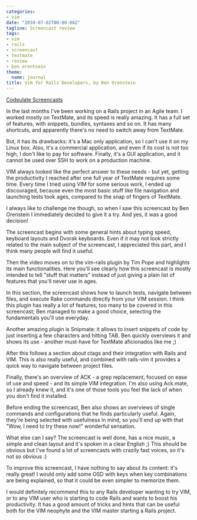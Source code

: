 ```yaml
---
categories:
- vim
date: "2010-07-02T00:00:00Z"
tagline: Screencast review
tags:
- vim
- rails
- screencast
- textmate
- review
- ben orentsein
theme:
  name: journal
title: Vim for Rails Developers, by Ben Orenstein
---
```



[Codeulate Screencasts](http://www.codeulatescreencasts.com)

In the last months I've been working on a Rails project in an Agile team. I worked mostly on TextMate, and its speed is really amazing. It has a full set of features, with snippets, bundles, syntaxes and so on. It has many shortcuts, and apparently there's no need to switch away from TextMate.

But, it has its drawbacks: it's a Mac only application, so I can't use it on my Linux box. Also, it's a commercial application, and even if its cost is not too high, I don't like to pay for software. Finally, it's a GUI application, and it cannot be used over SSH to work on a production machine.

VIM always looked like the perfect answer to these needs - but yet, getting the productivity I reached after one full year of TextMate requires some time. Every time I tried using VIM for some serious work, I ended up discouraged, because even the most basic stuff like file navigation and launching tests took ages, compared to the snap of fingers of TextMate.

I always like to challenge me though, so when I saw this screencast by Ben Orenstein I immediately decided to give it a try. And yes, it was a good decision!

The screencast begins with some general hints about typing speed, keyboard layouts and Dvorak keyboards. Even if it may not look strictly related to the main subject of the screencast, I appreciated this part, and I think many people will find it useful.

Then the video moves on to the vim-rails plugin by Tim Pope and highlights its main functionalities. Here you'll see clearly how this screencast is mostly intended to tell "stuff that matters" instead of just giving a plain list of features that you'll never use in ages.

In this section, the screencast shows how to launch tests, navigate between files, and execute Rake commands directly from your VIM session. I think this plugin has really a lot of features, too many to be covered in this screencast; Ben managed to make a good choice, selecting the fundamentals you'll use everyday.

Another amazing plugin is Snipmate: it allows to insert snippets of code by just inserting a few characters and hitting TAB. Ben quickly overviews it and shows its use - another must-have for TextMate aficionados like me ;)

After this follows a section about ctags and their integration with Rails and VIM. This is also really useful, and combined with rails-vim it provides a quick way to navigate between project files.

Finally, there's an overview of ACK - a grep replacement, focused on ease of use and speed - and its simple VIM integration. I'm also using Ack.mate, so I already knew it, and it's one of those tools you feel the lack of when you don't find it installed.

Before ending the screencast, Ben also shows an overviews of single commands and configurations that he finds particularly useful. Again, they're being selected with usefulness in mind, so you'll end up with that "Wow, I need to try these now!" wonderful sensation.

What else can I say? The screencast is well done, has a nice music, a simple and clean layout and it's spoken in a clear English ;) This should be obvious but I've found a lot of screencasts with crazily fast voices, so it's not so obvious :)

To improve this screencast, I have nothing to say about its content: it's really great! I would only add some OSD with keys when key combinations are being explained, so that it could be even simpler to memorize them.

I would definitely recommend this to any Rails developer wanting to try VIM, or to any VIM user who is starting to code Rails and wants to boost his productivity. It has a good amount of tricks and hints that can be useful both for the VIM neophyte and the VIM master starting a Rails project.
